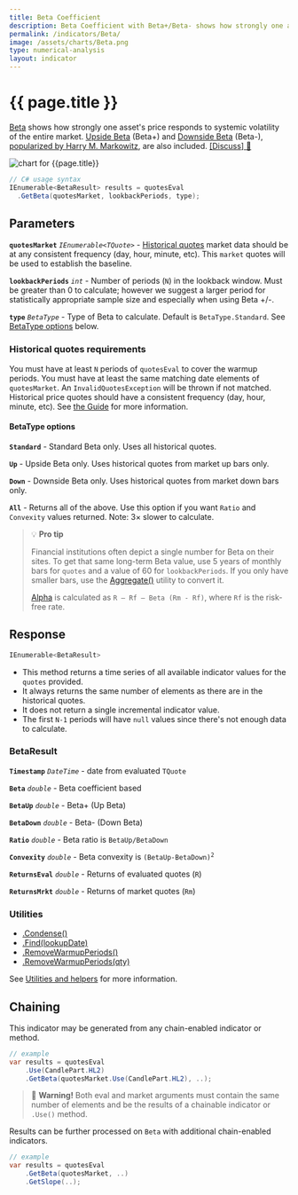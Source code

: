 ```yaml
---
title: Beta Coefficient
description: Beta Coefficient with Beta+/Beta- shows how strongly one asset's price responds to systemic volatility of the entire market.  Upside Beta (Beta+) and Downside Beta (Beta-),  popularized by Harry M. Markowitz, are also included.
permalink: /indicators/Beta/
image: /assets/charts/Beta.png
type: numerical-analysis
layout: indicator
---
```


# {{ page.title }}

[Beta](https://en.wikipedia.org/wiki/Beta_(finance)) shows how strongly one asset's price responds to systemic volatility of the entire market.  [Upside Beta](https://en.wikipedia.org/wiki/Upside_beta) (Beta+) and [Downside Beta](https://en.wikipedia.org/wiki/Downside_beta) (Beta-), [popularized by Harry M. Markowitz](https://www.jstor.org/stable/j.ctt1bh4c8h), are also included.
[[Discuss] &#128172;]({{site.github.repository_url}}/discussions/268 "Community discussion about this indicator")

![chart for {{page.title}}]({{site.baseurl}}{{page.image}})

```csharp
// C# usage syntax
IEnumerable<BetaResult> results = quotesEval
  .GetBeta(quotesMarket, lookbackPeriods, type);
```

## Parameters

**`quotesMarket`** _`IEnumerable<TQuote>`_ - [Historical quotes]({{site.baseurl}}/guide/#historical-quotes) market data should be at any consistent frequency (day, hour, minute, etc).  This `market` quotes will be used to establish the baseline.

**`lookbackPeriods`** _`int`_ - Number of periods (`N`) in the lookback window.  Must be greater than 0 to calculate; however we suggest a larger period for statistically appropriate sample size and especially when using Beta +/-.

**`type`** _`BetaType`_ -  Type of Beta to calculate.  Default is `BetaType.Standard`. See [BetaType options](#betatype-options) below.

### Historical quotes requirements

You must have at least `N` periods of `quotesEval` to cover the warmup periods.  You must have at least the same matching date elements of `quotesMarket`.  An `InvalidQuotesException` will be thrown if not matched.  Historical price quotes should have a consistent frequency (day, hour, minute, etc).  See [the Guide]({{site.baseurl}}/guide/#historical-quotes) for more information.

#### BetaType options

**`Standard`** - Standard Beta only.  Uses all historical quotes.

**`Up`** - Upside Beta only.  Uses historical quotes from market up bars only.

**`Down`** - Downside Beta only.  Uses historical quotes from market down bars only.

**`All`** - Returns all of the above.  Use this option if you want `Ratio` and `Convexity` values returned.  Note: 3× slower to calculate.

> &#128161; **Pro tip**
>
> Financial institutions often depict a single number for Beta on their sites.  To get that same long-term Beta value, use 5 years of monthly bars for `quotes` and a value of 60 for `lookbackPeriods`.  If you only have smaller bars, use the [Aggregate()]({{site.baseurl}}/utilities#resize-quote-history) utility to convert it.
>
> [Alpha](https://en.wikipedia.org/wiki/Alpha_(finance)) is calculated as `R – Rf – Beta (Rm - Rf)`, where `Rf` is the risk-free rate.

## Response

```csharp
IEnumerable<BetaResult>
```

- This method returns a time series of all available indicator values for the `quotes` provided.
- It always returns the same number of elements as there are in the historical quotes.
- It does not return a single incremental indicator value.
- The first `N-1` periods will have `null` values since there's not enough data to calculate.

### BetaResult

**`Timestamp`** _`DateTime`_ - date from evaluated `TQuote`

**`Beta`** _`double`_ - Beta coefficient based

**`BetaUp`** _`double`_ - Beta+ (Up Beta)

**`BetaDown`** _`double`_ - Beta- (Down Beta)

**`Ratio`** _`double`_ - Beta ratio is `BetaUp/BetaDown`

**`Convexity`** _`double`_ - Beta convexity is <code>(BetaUp-BetaDown)<sup>2</sup></code>

**`ReturnsEval`** _`double`_ - Returns of evaluated quotes (`R`)

**`ReturnsMrkt`** _`double`_ - Returns of market quotes (`Rm`)

### Utilities

- [.Condense()]({{site.baseurl}}/utilities#condense)
- [.Find(lookupDate)]({{site.baseurl}}/utilities#find-indicator-result-by-date)
- [.RemoveWarmupPeriods()]({{site.baseurl}}/utilities#remove-warmup-periods)
- [.RemoveWarmupPeriods(qty)]({{site.baseurl}}/utilities#remove-warmup-periods)

See [Utilities and helpers]({{site.baseurl}}/utilities#utilities-for-indicator-results) for more information.

## Chaining

This indicator may be generated from any chain-enabled indicator or method.

```csharp
// example
var results = quotesEval
    .Use(CandlePart.HL2)
    .GetBeta(quotesMarket.Use(CandlePart.HL2), ..);
```

> &#128681; **Warning!** Both eval and market arguments must contain the same number of elements and be the results of a chainable indicator or `.Use()` method.

Results can be further processed on `Beta` with additional chain-enabled indicators.

```csharp
// example
var results = quotesEval
    .GetBeta(quotesMarket, ..)
    .GetSlope(..);
```
